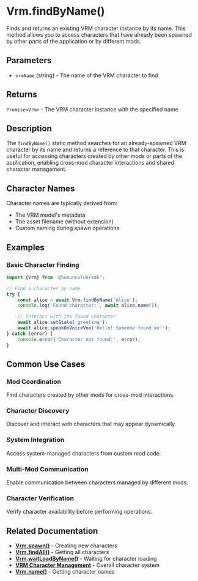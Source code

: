 # Vrm.findByName()

Finds and returns an existing VRM character instance by its name. This method allows you to access characters that have
already been spawned by other parts of the application or by different mods.

## Parameters

- `vrmName` (string) - The name of the VRM character to find

## Returns

`Promise<Vrm>` - The VRM character instance with the specified name

## Description

The `findByName()` static method searches for an already-spawned VRM character by its name and returns a reference to
that character. This is useful for accessing characters created by other mods or parts of the application, enabling
cross-mod character interactions and shared character management.

## Character Names

Character names are typically derived from:

- The VRM model's metadata
- The asset filename (without extension)
- Custom naming during spawn operations

## Examples

### Basic Character Finding

```typescript
import {Vrm} from '@homunculus/sdk';

// Find a character by name
try {
    const alice = await Vrm.findByName('Alice');
    console.log('Found character:', await alice.name());

    // Interact with the found character
    await alice.setState('greeting');
    await alice.speakOnVoiceVox('Hello! Someone found me!');
} catch (error) {
    console.error('Character not found:', error);
}
```

## Common Use Cases

### Mod Coordination

Find characters created by other mods for cross-mod interactions.

### Character Discovery

Discover and interact with characters that may appear dynamically.

### System Integration

Access system-managed characters from custom mod code.

### Multi-Mod Communication

Enable communication between characters managed by different mods.

### Character Verification

Verify character availability before performing operations.

## Related Documentation

- **[Vrm.spawn()](spawn.md)** - Creating new characters
- **[Vrm.findAll()](./findAll.md)** - Getting all characters
- **[Vrm.waitLoadByName()](./waitLoadByName.md)** - Waiting for character loading
- **[VRM Character Management](index.md)** - Overall character system
- **[Vrm.name()](name.md)** - Getting character names